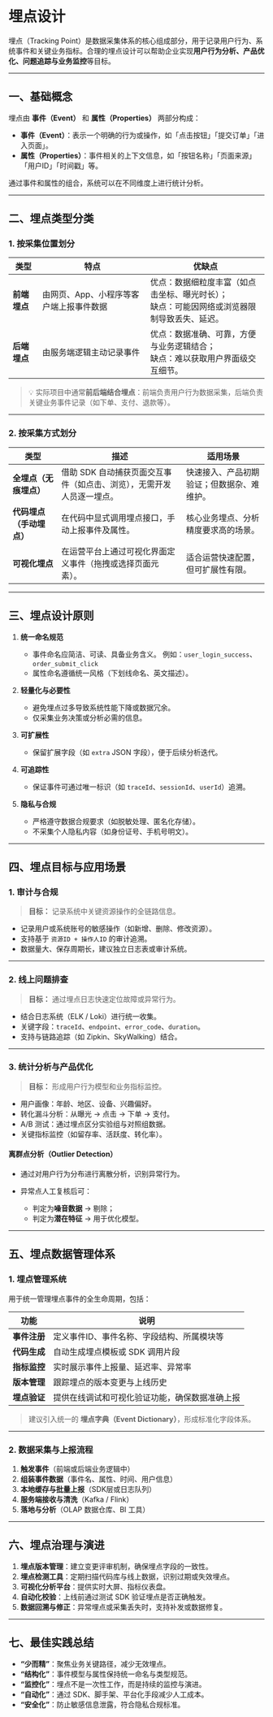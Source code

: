 
# 埋点设计

埋点（Tracking Point）是数据采集体系的核心组成部分，用于记录用户行为、系统事件和关键业务指标。合理的埋点设计可以帮助企业实现**用户行为分析、产品优化、问题追踪与业务监控**等目标。

---

## 一、基础概念

埋点由 **事件（Event）** 和 **属性（Properties）** 两部分构成：

* **事件（Event）**：表示一个明确的行为或操作，如「点击按钮」「提交订单」「进入页面」。
* **属性（Properties）**：事件相关的上下文信息，如「按钮名称」「页面来源」「用户ID」「时间戳」等。

通过事件和属性的组合，系统可以在不同维度上进行统计分析。

---

## 二、埋点类型分类

### 1. 按采集位置划分

| 类型       | 特点                    | 优缺点                                               |
| -------- | --------------------- | ------------------------------------------------- |
| **前端埋点** | 由网页、App、小程序等客户端上报事件数据 | 优点：数据细粒度丰富（如点击坐标、曝光时长）；<br>缺点：可能因网络或浏览器限制导致丢失、延迟。 |
| **后端埋点** | 由服务端逻辑主动记录事件          | 优点：数据准确、可靠，方便与业务逻辑结合；<br>缺点：难以获取用户界面级交互细节。        |

> 💡 实际项目中通常**前后端结合埋点**：前端负责用户行为数据采集，后端负责关键业务事件记录（如下单、支付、退款等）。

---

### 2. 按采集方式划分

| 类型             | 描述                                    | 适用场景                  |
| -------------- | ------------------------------------- | --------------------- |
| **全埋点（无痕埋点）**  | 借助 SDK 自动捕获页面交互事件（如点击、浏览），无需开发人员逐一埋点。 | 快速接入、产品初期验证；但数据杂、难维护。 |
| **代码埋点（手动埋点）** | 在代码中显式调用埋点接口，手动上报事件及属性。               | 核心业务埋点、分析精度要求高的场景。    |
| **可视化埋点**      | 在运营平台上通过可视化界面定义事件（拖拽或选择页面元素）。         | 适合运营快速配置，但可扩展性有限。     |

---

## 三、埋点设计原则

1. **统一命名规范**

   * 事件命名应简洁、可读、具备业务含义。
     例如：`user_login_success`、`order_submit_click`
   * 属性命名遵循统一风格（下划线命名、英文描述）。

2. **轻量化与必要性**

   * 避免埋点过多导致系统性能下降或数据冗余。
   * 仅采集业务决策或分析必需的信息。

3. **可扩展性**

   * 保留扩展字段（如 `extra` JSON 字段），便于后续分析迭代。

4. **可追踪性**

   * 保证事件可通过唯一标识（如 `traceId`、`sessionId`、`userId`）追溯。

5. **隐私与合规**

   * 严格遵守数据合规要求（如脱敏处理、匿名化存储）。
   * 不采集个人隐私内容（如身份证号、手机号明文）。

---

## 四、埋点目标与应用场景

### 1. 审计与合规

> **目标：** 记录系统中关键资源操作的全链路信息。

* 记录用户或系统账号的敏感操作（如新增、删除、修改资源）。
* 支持基于 `资源ID + 操作人ID` 的审计追溯。
* 数据量大、保存周期长，建议独立日志表或审计系统。

---

### 2. 线上问题排查

> **目标：** 通过埋点日志快速定位故障或异常行为。

* 结合日志系统（ELK / Loki）进行统一收集。
* 关键字段：`traceId`、`endpoint`、`error_code`、`duration`。
* 支持与链路追踪（如 Zipkin、SkyWalking）结合。

---

### 3. 统计分析与产品优化

> **目标：** 形成用户行为模型和业务指标监控。

* 用户画像：年龄、地区、设备、兴趣偏好。
* 转化漏斗分析：从曝光 → 点击 → 下单 → 支付。
* A/B 测试：通过埋点区分实验组与对照组数据。
* 关键指标监控（如留存率、活跃度、转化率）。

#### 离群点分析（Outlier Detection）

* 通过对用户行为分布进行离散分析，识别异常行为。
* 异常点人工复核后可：

  * 判定为**噪音数据** → 剔除；
  * 判定为**潜在特征** → 用于优化模型。

---

## 五、埋点数据管理体系

### 1. 埋点管理系统

用于统一管理埋点事件的全生命周期，包括：

| 功能       | 说明                      |
| -------- | ----------------------- |
| **事件注册** | 定义事件ID、事件名称、字段结构、所属模块等  |
| **代码生成** | 自动生成埋点模板或 SDK 调用片段      |
| **指标监控** | 实时展示事件上报量、延迟率、异常率       |
| **版本管理** | 跟踪埋点的版本变更与上线历史          |
| **埋点验证** | 提供在线调试和可视化验证功能，确保数据准确上报 |

> 建议引入统一的 **埋点字典（Event Dictionary）**，形成标准化字段体系。

---

### 2. 数据采集与上报流程

1. **触发事件**（前端或后端业务逻辑中）
2. **组装事件数据**（事件名、属性、时间、用户信息）
3. **本地缓存与批量上报**（SDK层或日志队列）
4. **服务端接收与清洗**（Kafka / Flink）
5. **落地与分析**（OLAP 数据仓库、BI 工具）

---

## 六、埋点治理与演进

1. **埋点版本管理**：建立变更评审机制，确保埋点字段的一致性。
2. **埋点检测工具**：定期扫描代码库与线上数据，识别过期或失效埋点。
3. **可视化分析平台**：提供实时大屏、指标仪表盘。
4. **自动化校验**：上线前通过测试 SDK 验证埋点是否正确触发。
5. **数据回溯与修正**：异常埋点或采集丢失时，支持补发或数据修复。

---

## 七、最佳实践总结

* **“少而精”**：聚焦业务关键路径，减少无效埋点。
* **“结构化”**：事件模型与属性保持统一命名与类型规范。
* **“监控化”**：埋点不是一次性工作，而是持续的监控与演进。
* **“自动化”**：通过 SDK、脚手架、平台化手段减少人工成本。
* **“安全化”**：防止敏感信息泄露，符合隐私合规标准。

